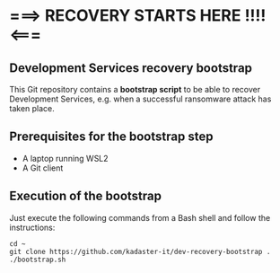 # ===> RECOVERY STARTS HERE !!!! <===

## Development Services recovery bootstrap

This Git repository contains a **bootstrap script** to be able to recover Development Services, e.g. when a successful ransomware attack has taken place. 

## Prerequisites for the bootstrap step

- A laptop running WSL2
- A Git client

## Execution of the bootstrap

Just execute the following commands from a Bash shell and follow the instructions:

```
cd ~
git clone https://github.com/kadaster-it/dev-recovery-bootstrap .
./bootstrap.sh
```